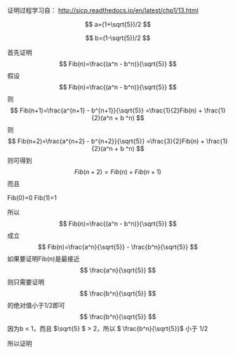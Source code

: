 证明过程学习自： http://sicp.readthedocs.io/en/latest/chp1/13.html


$$
a=(1+\sqrt{5})/2
$$

$$
b=(1-\sqrt{5})/2
$$



首先证明 
$$
Fib(n)=\frac{(a^n - b^n)}{\sqrt{5}}
$$
假设
$$
Fib(n)=\frac{(a^n - b^n)}{\sqrt{5}}
$$
则
$$
Fib(n+1)=\frac{a^{n+1} - b^{n+1}}{\sqrt{5}}
              =\frac{1}{2}Fib(n) + \frac{1}{2}(a^n + b ^n)
$$
则
$$
Fib(n+2)=\frac{a^{n+2} - b^{n+2}}{\sqrt{5}}
=\frac{3}{2}Fib(n) + \frac{1}{2}(a^n + b ^n)
$$
则可得到 
$$
Fib(n+2)=Fib(n)+Fib(n+1)
$$
而且

Fib(0)=0
Fib(1)=1

所以
$$
Fib(n)=\frac{(a^n - b^n)}{\sqrt{5}}
$$
成立
$$
Fib(n)=\frac{a^n}{\sqrt{5}} - \frac{b^n}{\sqrt{5}}
$$
如果要证明Fib(n)是最接近
$$
\frac{a^n}{\sqrt{5}}
$$
则只需要证明
$$
\frac{b^n}{\sqrt{5}}
$$
的绝对值小于1/2即可
$$
\frac{b^n}{\sqrt{5}}
$$
因为b < 1，而且 $\sqrt{5} $ > 2，所以 $ \frac{b^n}{\sqrt{5}}$ 小于 1/2

所以证明







